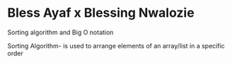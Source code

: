 # Bless Ayaf x Blessing Nwalozie
Sorting algorithm and Big O notation

Sorting Algorithm- is used to arrange elements of an array/list in a specific order 
